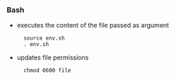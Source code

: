 ### Bash

* executes the content of the file passed as argument

        source env.sh
        . env.sh

* updates file permissions

        chmod 0600 file
